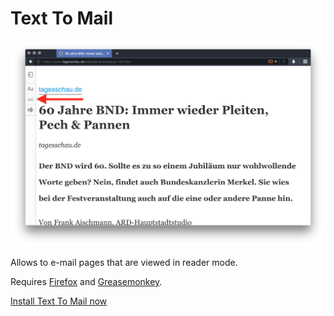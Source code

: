 # Text To Mail

![](texttomail_screenshot.png)

Allows to e-mail pages that are viewed in reader mode.

Requires [Firefox](https://www.mozilla.org/firefox) and [Greasemonkey](https://addons.mozilla.org/de/firefox/addon/greasemonkey/).

[Install Text To Mail now](https://github.com/heussd/texttomail/raw/master/texttomail.user.js)